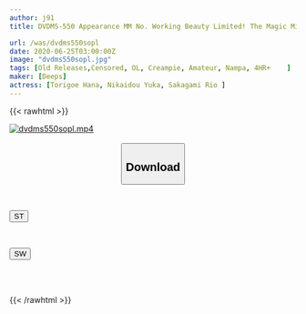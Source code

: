 ```yaml
---
author: j91
title: DVDMS-550 Appearance MM No. Working Beauty Limited! The Magic Mirror Street Survey! Two Co-workers In The Workplace And One Of The Most Erotic In Japan-whether The Reason Or Libido Wins! ? Sudden SEX Negotiations With Men And Women Working In The Same Office! ! The First Genuine Vaginal Cum Shot Special In My Life! 11 In Ikebukuro

url: /was/dvdms550sopl
date: 2020-06-25T03:00:00Z
image: "dvdms550sopl.jpg"
tags: [Old Releases,Censored, OL, Creampie, Amateur, Nampa, 4HR+	]
maker: [Deeps]
actress: [Torigoe Hana, Nikaidou Yuka, Sakagami Rio ]
---
```



{{< rawhtml >}}

<div class="video" data-videoid="Ly6D66RpbGHRKo9">
    <a href="javascript:;">
        <img src="/was/dvdms550sopl/dvdms550sopl.jpg" width="WIDTH" height="HEIGHT" alt="dvdms550sopl.mp4" loading="lazy">
    </a>
</div>

<script type="text/javascript" src="https://j91.asia/asset/on-demand-st.js"></script>

<br>
  <link rel="stylesheet" href="https://j91.asia/asset/bs5.css">
  
  <center>
  <button class="btn btn-primary" type="button" data-bs-toggle="collapse" data-bs-target=".multi-collapse" aria-expanded="false" aria-controls="multiCollapseExample1 multiCollapseExample2"><h2>Download</h2></button></center>
</p>
<div class="row">
  <div class="col">
    <div class="collapse multi-collapse" id="multiCollapseExample1">
      <div class="card card-body">
	      	      <br>
<div class="buttons">  
<p><a href="https://streamtape.to/v/Ly6D66RpbGHRKo9" target="_blank"><button class="btn-hover color-3"><i class="fa fa-download"></i> ST</button></a></p></div>
    </div>
  </div>
</div>
  <div class="col">
    <div class="collapse multi-collapse" id="multiCollapseExample2">
      <div class="card card-body">
	      <br>
<div class="buttons">
<p><a href="https://flaswish.com/1q60s13zf9a8" target="_blank"><button class="btn-hover color-2"><i class="fa fa-download"></i> SW</button></a></p></div>
<br><br>
      </div>
    </div>
  </div>
</div>

{{< /rawhtml >}}